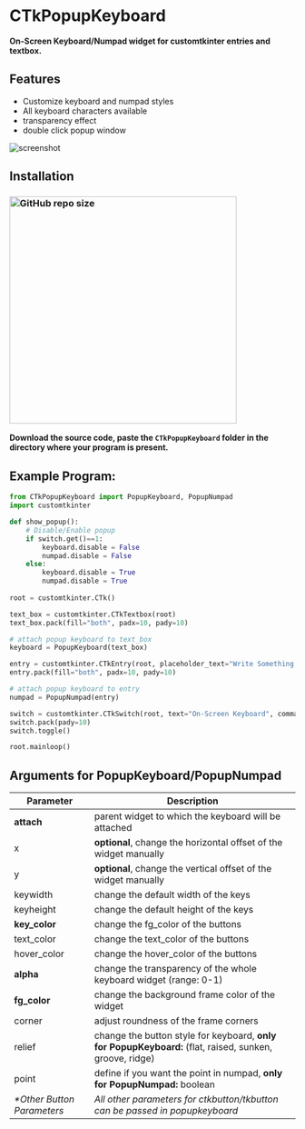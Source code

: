 # CTkPopupKeyboard
**On-Screen Keyboard/Numpad widget for customtkinter entries and textbox.**

## Features
- Customize keyboard and numpad styles 
- All keyboard characters available
- transparency effect
- double click popup window

![screenshot](https://user-images.githubusercontent.com/89206401/236622957-5e140b42-eeaa-41de-aeb3-a6d95d3023b1.png)

## Installation
### [<img alt="GitHub repo size" src="https://img.shields.io/github/repo-size/Akascape/CTkPopupKeyboard?&color=white&label=Download%20Source%20Code&logo=Python&logoColor=yellow&style=for-the-badge"  width="400">](https://github.com/Akascape/CTkPopupKeyboard/archive/refs/heads/main.zip)

**Download the source code, paste the `CTkPopupKeyboard` folder in the directory where your program is present.**

## Example Program:
```python
from CTkPopupKeyboard import PopupKeyboard, PopupNumpad
import customtkinter

def show_popup():
    # Disable/Enable popup
    if switch.get()==1:
        keyboard.disable = False
        numpad.disable = False
    else:
        keyboard.disable = True
        numpad.disable = True
        
root = customtkinter.CTk()

text_box = customtkinter.CTkTextbox(root)
text_box.pack(fill="both", padx=10, pady=10)

# attach popup keyboard to text_box
keyboard = PopupKeyboard(text_box)

entry = customtkinter.CTkEntry(root, placeholder_text="Write Something...")
entry.pack(fill="both", padx=10, pady=10)

# attach popup keyboard to entry
numpad = PopupNumpad(entry)

switch = customtkinter.CTkSwitch(root, text="On-Screen Keyboard", command=show_popup)
switch.pack(pady=10)
switch.toggle()

root.mainloop()
```

## Arguments for PopupKeyboard/PopupNumpad
| Parameter | Description |
|-----------| ------------|
| **attach** | parent widget to which the keyboard will be attached  |
| x | **optional**, change the horizontal offset of the widget manually  |
| y | **optional**, change the vertical offset of the widget manually |
| keywidth | change the default width of the keys |
| keyheight | change the default height of the keys |
| **key_color** | change the fg_color of the buttons |
| text_color | change the text_color of the buttons |
| hover_color | change the hover_color of the buttons |
| **alpha** | change the transparency of the whole keyboard widget (range: 0-1) |
| **fg_color** | change the background frame color of the widget |
| corner | adjust roundness of the frame corners |
| relief | change the button style for keyboard, **only for PopupKeyboard:** (flat, raised, sunken, groove, ridge) |
| point | define if you want the point in numpad, **only for PopupNumpad:** boolean |
| _*Other Button Parameters_ | _All other parameters for ctkbutton/tkbutton can be passed in popupkeyboard_ |
